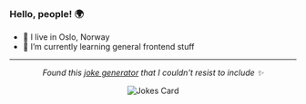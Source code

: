 
<h3 align="left">Hello, people! 🌍</h3>



<div align="left">
  
- 🏡 I live in Oslo, Norway
- 🌱 I’m currently learning general frontend stuff
</div>

*****

<div align="center">
  
  *Found this [joke generator](https://github.com/ABSphreak/readme-jokes) that I couldn't resist to include ✨* 
</div>

<p align="center">
<img src="https://readme-jokes.vercel.app/api?hideBorder&theme=cobalt&qColor=%23944bcc&aColor=%23bbdb51" alt="Jokes Card"/>
</p>

<!--
**haigol/haigol** is a ✨ _special_ ✨ repository because its `README.md` (this file) appears on your GitHub profile.

Here are some ideas to get you started:

- 🔭 I’m currently working on ...
- 🌱 I’m currently learning ...
- 👯 I’m looking to collaborate on ...
- 🤔 I’m looking for help with ...
- 💬 Ask me about ...
- 📫 How to reach me: ...
- 😄 Pronouns: ...
- ⚡ Fun fact: ...
-->

